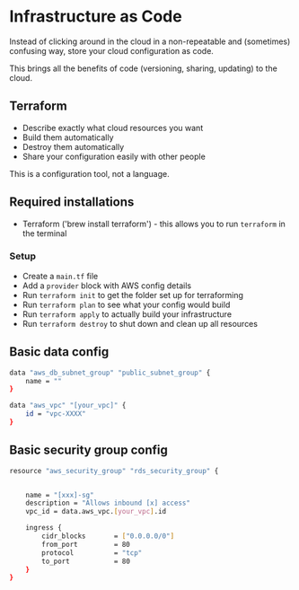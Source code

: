# Infrastructure as Code

Instead of clicking around in the cloud in a non-repeatable and (sometimes) confusing way, store your cloud configuration as code.

This brings all the benefits of code (versioning, sharing, updating) to the cloud.

## Terraform

- Describe exactly what cloud resources you want
- Build them automatically
- Destroy them automatically
- Share your configuration easily with other people

This is a configuration tool, not a language.

## Required installations

- Terraform ('brew install terraform') - this allows you to run `terraform` in the terminal

### Setup

- Create a `main.tf` file
- Add a `provider` block with AWS config details
- Run `terraform init` to get the folder set up for terraforming
- Run `terraform plan` to see what your config would build
- Run `terraform apply` to actually build your infrastructure
- Run `terraform destroy` to shut down and clean up all resources

## Basic data config 

```sh
data "aws_db_subnet_group" "public_subnet_group" {
    name = ""
}

data "aws_vpc" "[your_vpc]" {
    id = "vpc-XXXX"
}
```

## Basic security group config

```sh
resource "aws_security_group" "rds_security_group" {


    name = "[xxx]-sg"
    description = "Allows inbound [x] access"
    vpc_id = data.aws_vpc.[your_vpc].id

    ingress {
        cidr_blocks       = ["0.0.0.0/0"]
        from_port         = 80
        protocol          = "tcp"
        to_port           = 80
    }
}
```
